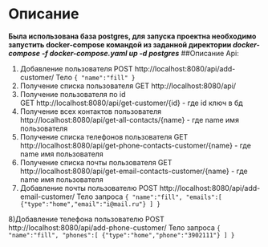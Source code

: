 # Описание 
**Была использована база postgres, для запуска проектна необходимо запустить docker-compose командой
из заданной директории _docker-compose -f docker-compose.yaml up -d postgres_**
##Описание Api:
1) Добавление пользователя
POST http://localhost:8080/api/add-customer/
Тело
   `{
   "name":"fill"
   }`
2) Получение списка пользователя
GET http://localhost:8080/api/
3) Получение пользователя по id   
   GET http://localhost:8080/api/get-customer/{id} - где id ключ в бд
4) Получение всех контактов пользователя
   http://localhost:8080/api/get-all-contacts/{name} - где name имя пользователя
5) Получение списка телефонов пользователя GET http://localhost:8080/api/get-phone-contacts-customer/{name} - где name имя пользователя
6) Получение списка почты пользователя GET http://localhost:8080/api/get-email-contacts-customer/{name} - где name имя пользователя
7) Добавление почты пользователю POST http://localhost:8080/api/add-email-customer/
    Тело запроса
   `{
   "name":"fill",
   "emails":[
   {"type":"home","email":"i@mail.ru"}
   ]
   }`
   
8)Добавление телефона пользователю POST http://localhost:8080/api/add-phone-customer/
   Тело запроса
   `{
   "name":"fill",
   "phones":[
   {"type":"home","phone":"3902111"}
   ]
   }`
   